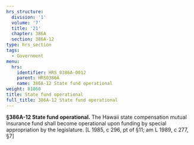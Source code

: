 ```yaml
---
hrs_structure:
  division: '1'
  volume: '7'
  title: '21'
  chapter: 386A
  section: 386A-12
type: hrs_section
tags:
  - Government
menu:
  hrs:
    identifier: HRS_0386A-0012
    parent: HRS0386A
    name: 386A-12 State fund operational
weight: 81060
title: State fund operational
full_title: 386A-12 State fund operational
---
```

**§386A-12 State fund operational.** The Hawaii state compensation mutual insurance fund shall become operational upon funding by special appropriation by the legislature. [L 1985, c 296, pt of §11; am L 1989, c 277, §7]